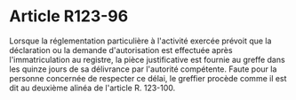 # Article R123-96

Lorsque la réglementation particulière à l'activité exercée prévoit que la déclaration ou la demande d'autorisation est effectuée après l'immatriculation au registre, la pièce justificative est fournie au greffe dans les quinze jours de sa délivrance par l'autorité compétente. Faute pour la personne concernée de respecter ce délai, le greffier procède comme il est dit au deuxième alinéa de l'article R. 123-100.